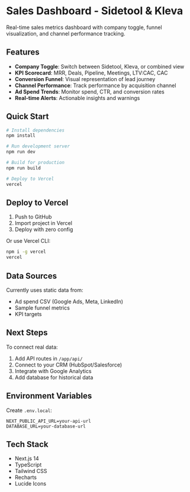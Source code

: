 # Sales Dashboard - Sidetool & Kleva

Real-time sales metrics dashboard with company toggle, funnel visualization, and channel performance tracking.

## Features

- **Company Toggle**: Switch between Sidetool, Kleva, or combined view
- **KPI Scorecard**: MRR, Deals, Pipeline, Meetings, LTV:CAC, CAC
- **Conversion Funnel**: Visual representation of lead journey
- **Channel Performance**: Track performance by acquisition channel
- **Ad Spend Trends**: Monitor spend, CTR, and conversion rates
- **Real-time Alerts**: Actionable insights and warnings

## Quick Start

```bash
# Install dependencies
npm install

# Run development server
npm run dev

# Build for production
npm run build

# Deploy to Vercel
vercel
```

## Deploy to Vercel

1. Push to GitHub
2. Import project in Vercel
3. Deploy with zero config

Or use Vercel CLI:
```bash
npm i -g vercel
vercel
```

## Data Sources

Currently uses static data from:
- Ad spend CSV (Google Ads, Meta, LinkedIn)
- Sample funnel metrics
- KPI targets

## Next Steps

To connect real data:
1. Add API routes in `/app/api/`
2. Connect to your CRM (HubSpot/Salesforce)
3. Integrate with Google Analytics
4. Add database for historical data

## Environment Variables

Create `.env.local`:
```
NEXT_PUBLIC_API_URL=your-api-url
DATABASE_URL=your-database-url
```

## Tech Stack

- Next.js 14
- TypeScript
- Tailwind CSS
- Recharts
- Lucide Icons